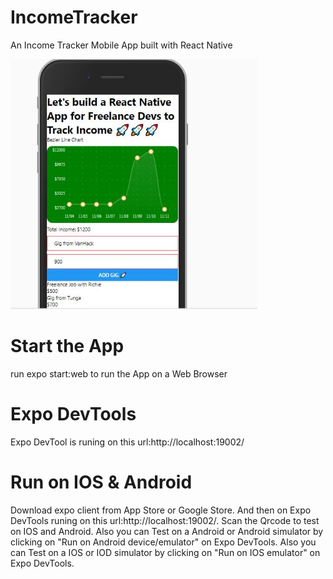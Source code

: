 # IncomeTracker
An Income Tracker Mobile App built with React Native

<img src="https://github.com/richardiyama/IncomeTracker/blob/master/assets/income.JPG" height="400" />

# Start the App
run expo start:web to run the App on a Web Browser

# Expo DevTools
Expo DevTool is runing on this url:http://localhost:19002/

# Run on IOS & Android
Download expo client from App Store or Google Store.
And then on Expo DevTools runing on this url:http://localhost:19002/.
Scan the Qrcode to test on IOS and Android.
Also you can Test on a Android or Android simulator by clicking on "Run on Android device/emulator" on Expo DevTools.
Also you can Test on a IOS or IOD simulator by clicking on "Run on IOS emulator" on Expo DevTools.


